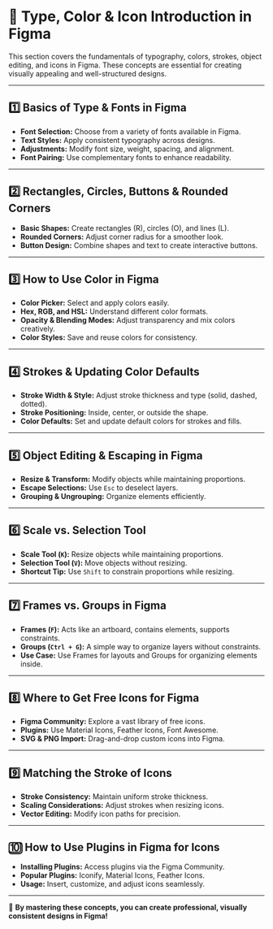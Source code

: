 # 🎨 Type, Color & Icon Introduction in Figma

This section covers the fundamentals of typography, colors, strokes, object editing, and icons in Figma. These concepts are essential for creating visually appealing and well-structured designs.

---
## 1️⃣ Basics of Type & Fonts in Figma
- **Font Selection:** Choose from a variety of fonts available in Figma.
- **Text Styles:** Apply consistent typography across designs.
- **Adjustments:** Modify font size, weight, spacing, and alignment.
- **Font Pairing:** Use complementary fonts to enhance readability.

---
## 2️⃣ Rectangles, Circles, Buttons & Rounded Corners
- **Basic Shapes:** Create rectangles (R), circles (O), and lines (L).
- **Rounded Corners:** Adjust corner radius for a smoother look.
- **Button Design:** Combine shapes and text to create interactive buttons.

---
## 3️⃣ How to Use Color in Figma
- **Color Picker:** Select and apply colors easily.
- **Hex, RGB, and HSL:** Understand different color formats.
- **Opacity & Blending Modes:** Adjust transparency and mix colors creatively.
- **Color Styles:** Save and reuse colors for consistency.

---
## 4️⃣ Strokes & Updating Color Defaults
- **Stroke Width & Style:** Adjust stroke thickness and type (solid, dashed, dotted).
- **Stroke Positioning:** Inside, center, or outside the shape.
- **Color Defaults:** Set and update default colors for strokes and fills.

---
## 5️⃣ Object Editing & Escaping in Figma
- **Resize & Transform:** Modify objects while maintaining proportions.
- **Escape Selections:** Use `Esc` to deselect layers.
- **Grouping & Ungrouping:** Organize elements efficiently.

---
## 6️⃣ Scale vs. Selection Tool
- **Scale Tool (`K`):** Resize objects while maintaining proportions.
- **Selection Tool (`V`):** Move objects without resizing.
- **Shortcut Tip:** Use `Shift` to constrain proportions while resizing.

---
## 7️⃣ Frames vs. Groups in Figma
- **Frames (`F`):** Acts like an artboard, contains elements, supports constraints.
- **Groups (`Ctrl + G`):** A simple way to organize layers without constraints.
- **Use Case:** Use Frames for layouts and Groups for organizing elements inside.

---
## 8️⃣ Where to Get Free Icons for Figma
- **Figma Community:** Explore a vast library of free icons.
- **Plugins:** Use Material Icons, Feather Icons, Font Awesome.
- **SVG & PNG Import:** Drag-and-drop custom icons into Figma.

---
## 9️⃣ Matching the Stroke of Icons
- **Stroke Consistency:** Maintain uniform stroke thickness.
- **Scaling Considerations:** Adjust strokes when resizing icons.
- **Vector Editing:** Modify icon paths for precision.

---
## 🔟 How to Use Plugins in Figma for Icons
- **Installing Plugins:** Access plugins via the Figma Community.
- **Popular Plugins:** Iconify, Material Icons, Feather Icons.
- **Usage:** Insert, customize, and adjust icons seamlessly.

---
🚀 **By mastering these concepts, you can create professional, visually consistent designs in Figma!**

